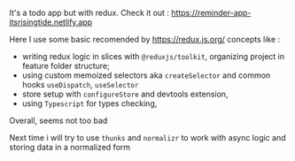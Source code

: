 It's a todo app but with redux.
Check it out : https://reminder-app-itsrisingtide.netlify.app

Here I use some basic recomended by https://redux.js.org/ concepts like :

- writing redux logic in slices with `@reduxjs/toolkit`, organizing project in feature folder structure;
- using custom memoized selectors aka `createSelector` and common hooks `useDispatch`, `useSelector`
- store setup with `configureStore` and devtools extension,
- using `Typescript` for types checking,

Overall, seems not too bad

Next time i will try to use `thunks` and `normalizr` to work with async logic and storing data in a normalized form
